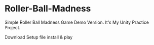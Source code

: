 # Roller-Ball-Madness
Simple Roller Ball Madness Game Demo Version. It's My Unity Practice Project.

Download Setup file 
install &
play
